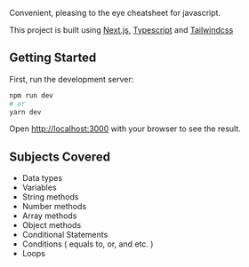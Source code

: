 Convenient, pleasing to the eye cheatsheet for javascript.

This project is built using [Next.js](https://nextjs.org/), [Typescript](https://www.typescriptlang.org/) and [Tailwindcss](https://tailwindcss.com/)

## Getting Started

First, run the development server:

```bash
npm run dev
# or
yarn dev
```

Open [http://localhost:3000](http://localhost:3000) with your browser to see the result.

## Subjects Covered

- Data types
- Variables
- String methods
- Number methods
- Array methods
- Object methods
- Conditional Statements
- Conditions ( equals to, or, and etc. )
- Loops